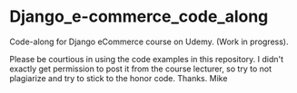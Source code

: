 # Django_e-commerce_code_along
Code-along for Django eCommerce course on Udemy. (Work in progress).

Please be courtious in using the code examples in this repository.
I didn't exactly get permission to post it from the course lecturer,
so try to not plagiarize and try to stick to the honor code.
Thanks.
Mike
